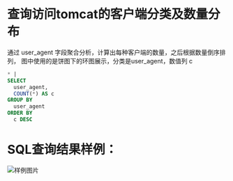 # 查询访问tomcat的客户端分类及数量分布

通过 user_agent 字段聚合分析，计算出每种客户端的数量，之后根据数量倒序排列，
图中使用的是饼图下的环图展示，分类是user_agent，数值列 c


```SQL
* |
SELECT
  user_agent,
  COUNT(*) AS c
GROUP BY
  user_agent
ORDER BY
  c DESC
```

# SQL查询结果样例：

![样例图片](http://slsconsole.oss-cn-hangzhou.aliyuncs.com/sql_sample/1584600388112tomcat.jpg)